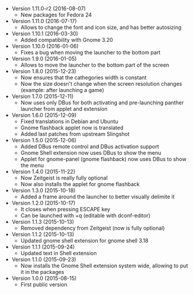 * Version 1.11.0-r2 (2016-08-07)
   * New packages for Fedora 24
* Version 1.11.0 (2016-07-17)
   * Allows to change the font and icon size, and has better autosizing
* Version 1.10.1 (2016-03-30)
   * Added compatibility with Gnome 3.20
* Version 1.10.0 (2016-01-06)
   * Fixes a bug when moving the launcher to the bottom part
* Version 1.9.0 (2016-01-05)
   * Allows to move the launcher to the bottom part of the screen
* Version 1.8.0 (2015-12-23)
   * Now ensures that the cathegories width is constant
   * Now the size doesn't change when the screen resolution changes (example: after launching a game)
* Version 1.7.0 (2015-12-11)
   * Now uses only DBus for both activating and pre-launching panther launcher from applet and extension
* Version 1.6.0 (2015-12-09)
   * Fixed translations in Debian and Ubuntu
   * Gnome flashback applet now is translated
   * Added last patches from upstream Slingshot
* Version 1.5.0 (2015-12-06)
   * Added DBus remote control and DBus activation support
   * Gnome Shell extension now uses DBus to show the menu
   * Applet for gnome-panel (gnome flashback) now uses DBus to show the menu
* Version 1.4.0 (2015-11-22)
   * Now Zeitgeist is really fully optional
   * Now also installs the applet for gnome flashback
* Version 1.3.0 (2015-10-18)
   * Added a frame around the launcher to better visually delimite it
* Version 1.2.0 (2015-10-17)
   * It closes when pressing ESCAPE key
   * Can be launched with <Super>+q (editable with dconf-editor)
* Version 1.1.3 (2015-10-13)
   * Removed dependency from Zeitgeist (now is fully optional)
* Version 1.1.2 (2015-10-13)
   * Updated gnome shell extension for gnome shell 3.18
* Version 1.1.1 (2015-09-24)
   * Updated text in Shell extension
* Version 1.1.0 (2015-09-23)
   * Now installs the Gnome Shell extension system wide, allowing to put it in the packages
* Version 1.0.0 (2015-08-15)
   * First public version
